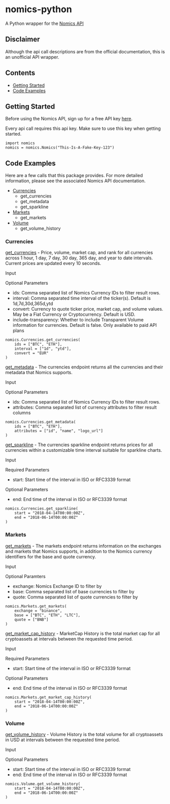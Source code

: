 # nomics-python
A Python wrapper for the [Nomics API](http://docs.nomics.com/)

## Disclaimer
Although the api call descriptions are from the official documentation, this is an unofficial API wrapper. 

## Contents
* [Getting Started](#getting-started)
* [Code Examples](#code-examples)

## Getting Started
Before using the Nomics API, sign up for a free API key [here](https://p.nomics.com/cryptocurrency-bitcoin-api).

Every api call requires this api key. Make sure to use this key when getting started. 
```
import nomics
nomics = nomics.Nomics("This-Is-A-Fake-Key-123")
```

## Code Examples
Here are a few calls that this package provides. For more detailed information, please see the associated Nomics API documentation. 
* [Currencies](#currencies)
    * get_currencies
    * get_metadata
    * get_sparkline
* [Markets](#markets)
    * get_markets
* [Volume](#volume)
    * get_volume_history

### Currencies
[get_currencies](https://docs.nomics.com/#operation/getCurrenciesTicker) - Price, volume, market cap, and rank for all currencies across 1 hour, 1 day, 7 day, 30 day, 365 day, and year to date intervals. Current prices are updated every 10 seconds.

Input

Optional Parameters
* ids:  Comma separated list of Nomics Currency IDs to filter result rows.
* interval: Comma separated time interval of the ticker(s). Default is 1d,7d,30d,365d,ytd
* convert: Currency to quote ticker price, market cap, and volume values. May be a Fiat Currency or Cryptocurrency. Default is USD. 
* include-transparency: Whether to include Transparent Volume information for currencies. Default is false. Only available to paid API plans

```
nomics.Currencies.get_currencies(
    ids = ["BTC", "ETH"],
    interval = ["1d", "ytd"],
    convert = "EUR"
)
```

[get_metadata](https://docs.nomics.com/#operation/getCurrencies) - The currencies endpoint returns all the currencies and their metadata that Nomics supports.

Input

Optional Parameters
* ids:  Comma separated list of Nomics Currency IDs to filter result rows.
* attributes: Comma separated list of currency attributes to filter result columns

```
nomics.Currencies.get_metadata(
    ids = ["BTC", "ETH"],
    attributes = ["id", "name", "logo_url"]
)
```

[get_sparkline](https://docs.nomics.com/#operation/getCurrenciesSparkline) - The currencies sparkline endpoint returns prices for all currencies within a customizable time interval suitable for sparkline charts.

Input

Required Parameters
* start: Start time of the interval in ISO or RFC3339 format

Optional Parameters
* end: End time of the interval in ISO or RFC3339 format

```
nomics.Currencies.get_sparkline(
    start = "2018-04-14T00:00:00Z",
    end = "2018-06-14T00:00:00Z"
)
```

### Markets

[get_markets](https://docs.nomics.com/#operation/getMarkets) - The markets endpoint returns information on the exchanges and markets that Nomics supports, in addition to the Nomics currency identifiers for the base and quote currency.

Input

Optional Paramters
* exchange: Nomics Exchange ID to filter by
* base: Comma separated list of base currencies to filter by
* quote: Comma separated list of quote currencies to filter by

```
nomics.Markets.get_markets(
    exchange = "binance",
    base = ["BTC", "ETH", "LTC"],
    quote = ["BNB"]
)
```

[get_market_cap_history](https://docs.nomics.com/#operation/getMarketCapHistory) - MarketCap History is the total market cap for all cryptoassets at intervals between the requested time period.

Input

Required Parameters
* start: Start time of the interval in ISO or RFC3339 format

Optional Parameters
* end: End time of the interval in ISO or RFC3339 format

```
nomics.Markets.get_market_cap_history(
    start = "2018-04-14T00:00:00Z",
    end = "2018-06-14T00:00:00Z"
)
```

### Volume
[get_volume_history](https://docs.nomics.com/#operation/getVolumeHistory) - Volume History is the total volume for all cryptoassets in USD at intervals between the requested time period.

Input

Optional Parameters
* start: Start time of the interval in ISO or RFC3339 format
* end: End time of the interval in ISO or RFC3339 format

```
nomics.Volume.get_volume_history(
    start = "2018-04-14T00:00:00Z",
    end = "2018-06-14T00:00:00Z"
)
```

